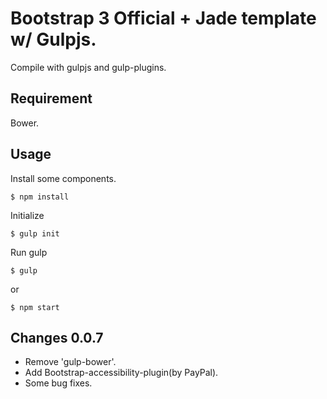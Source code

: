 # Bootstrap 3 Official + Jade template w/ Gulpjs.

Compile with gulpjs and gulp-plugins. 

## Requirement

Bower.

## Usage

Install some components.

	$ npm install

Initialize

	$ gulp init

Run gulp

	$ gulp

or

	$ npm start

## Changes 0.0.7

* Remove 'gulp-bower'.
* Add Bootstrap-accessibility-plugin(by PayPal).
* Some bug fixes.